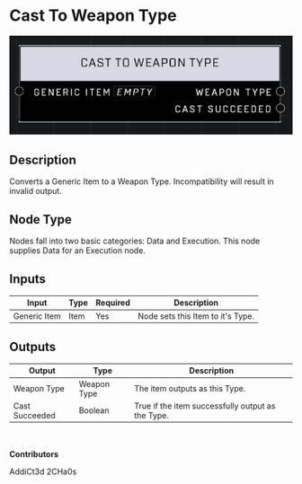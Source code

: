 # Cast To Weapon Type
![](../../../.gitbook/assets/cast-to-weapon-type.png)
## Description
Converts a Generic Item to a Weapon Type. Incompatibility will result in invalid output.

## Node Type
Nodes fall into two basic categories: Data and Execution. This node supplies Data for an Execution node.

## Inputs
| Input | Type | Required | Description |
|------------------|------------------|----------|--------------------------------------------------------------|
| Generic Item | Item | Yes | Node sets this Item to it's Type. |

## Outputs
| Output | Type | Description |
|------------------|------------------|--------------------------------------------------------------|
| Weapon Type | Weapon Type | The item outputs as this Type. |
| Cast Succeeded | Boolean | True if the item successfully output as the Type. |

\
\
**Contributors**

AddiCt3d 2CHa0s